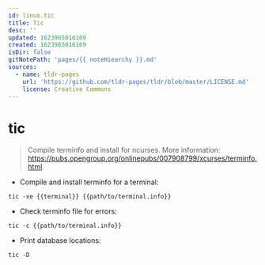 ```yaml
---
id: linux.tic
title: Tic
desc: ''
updated: 1623965016169
created: 1623965016169
isDir: false
gitNotePath: 'pages/{{ noteHiearchy }}.md'
sources:
  - name: tldr-pages
    url: 'https://github.com/tldr-pages/tldr/blob/master/LICENSE.md'
    license: Creative Commons
---
```

# tic

> Compile terminfo and install for ncurses.
> More information: <https://pubs.opengroup.org/onlinepubs/007908799/xcurses/terminfo.html>.

- Compile and install terminfo for a terminal:

`tic -xe {{terminal}} {{path/to/terminal.info}}`

- Check terminfo file for errors:

`tic -c {{path/to/terminal.info}}`

- Print database locations:

`tic -D`

